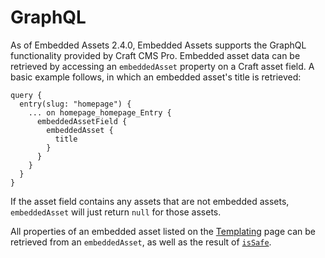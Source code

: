 # GraphQL

As of Embedded Assets 2.4.0, Embedded Assets supports the GraphQL functionality provided by Craft CMS Pro.  Embedded asset data can be retrieved by accessing an `embeddedAsset` property on a Craft asset field.  A basic example follows, in which an embedded asset's title is retrieved:

```
query {
  entry(slug: "homepage") {
    ... on homepage_homepage_Entry {
      embeddedAssetField {
        embeddedAsset {
          title
        }
      }
    }
  }
}
```

If the asset field contains any assets that are not embedded assets, `embeddedAsset` will just return `null` for those assets.

All properties of an embedded asset listed on the [Templating](templating.md#properties) page can be retrieved from an `embeddedAsset`, as well as the result of [`isSafe`](templating.md#getissafe).
